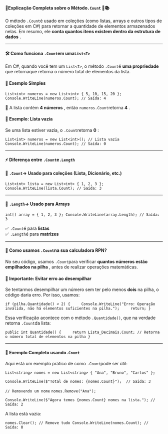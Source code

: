 #### 🧠**Explicação Completa sobre o Método`.Count`** 🧠📚

O método `.Count`é usado em coleções (como listas, arrays e outros tipos de coleções em C#) para retornar a quantidade de elementos armazenados nelas. Em resumo, ele **conta quantos itens existem dentro da estrutura de dados** .

---
#### 🛠 **Como funciona `.Count`em uma`List<T>`**

Em C#, quando você tem um `List<T>`, o método `.Count`é **uma propriedade** que retornaque retorna o número total de elementos da lista.
#### 🔹 **Exemplo Simples**

`List<int> numeros = new List<int> { 5, 10, 15, 20 }; Console.WriteLine(numeros.Count); // Saída: 4`

🔹 A lista contém **4 números** , então `numeros.Count`retorna **4** .
#### 🔹 **Exemplo: Lista vazia**

Se uma lista estiver vazia, o `.Count`retorna **0** :

`List<int> numeros = new List<int>(); // Lista vazia Console.WriteLine(numeros.Count); // Saída: 0`

---
#### **⚡ Diferença entre `.Count`e`.Length`**

#### 🔹 **`.Count`→ Usado para coleções (Lista, Dicionário, etc.)**

`List<int> lista = new List<int> { 1, 2, 3 }; Console.WriteLine(lista.Count); // Saída: 3`

---
#### 🔹 **`.Length`→ Usado para Arrays**

`int[] array = { 1, 2, 3 }; Console.WriteLine(array.Length); // Saída: 3`

✅ `.Count`é para **listas**  
✅ `.Length`é para **matrizes**

---
#### **📌 Como usamos `.Count`na sua calculadora RPN?**

No seu código, usamos `.Count`para verificar **quantos números estão empilhados na pilha** , antes de realizar operações matemáticas.

#### **🚨 Importante: Evitar erro ao desempilhar**

Se tentarmos desempilhar um número sem ter pelo menos **dois** na pilha, o código daria erro. Por isso, usamos:

`if (pilha.Quantidade() < 2) {     Console.WriteLine("Erro: Operação inválida, não há elementos suficientes na pilha.");     return; }`

Essa verificação acontece com o método `.Quantidade()`, que na verdade retorna `.Count`da lista:

`public int Quantidade() {     return Lista_Decimais.Count; // Retorna o número total de elementos na pilha }`

---
#### **🚀 Exemplo Completo usando`.Count`**

Aqui está um exemplo prático de como `.Count`pode ser útil:

`List<string> nomes = new List<string> { "Ana", "Bruno", "Carlos" };`  

`Console.WriteLine($"Total de nomes: {nomes.Count}");  // Saída: 3`  

`// Removendo um nome` 
`nomes.Remove("Ana");`  

`Console.WriteLine($"Agora temos {nomes.Count} nomes na lista."); // Saída: 2`

A lista está vazia:

`nomes.Clear(); // Remove tudo Console.WriteLine(nomes.Count); // Saída: 0`